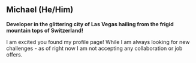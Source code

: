 ## Michael (He/Him)

**Developer in the glittering city of Las Vegas hailing from the frigid mountain tops of Switzerland!**

I am excited you found my profile page! While I am always looking for new challenges - as of right now I am not accepting any collaboration or job offers.
